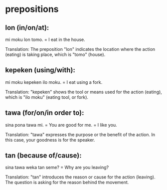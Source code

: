 # prepositions

## lon (in/on/at):

mi moku lon tomo. = I eat in the house.

Translation: The preposition "lon" indicates the location where the action (eating) is taking place, which is "tomo" (house).

## kepeken (using/with):

mi moku kepeken ilo moku. = I eat using a fork.

Translation: "kepeken" shows the tool or means used for the action (eating), which is "ilo moku" (eating tool, or fork).

## tawa (for/on/in order to):

sina pona tawa mi. = You are good for me. = I like you.

Translation: "tawa" expresses the purpose or the benefit of the action. In this case, your goodness is for the speaker.

## tan (because of/cause):

sina tawa weka tan seme? = Why are you leaving?

Translation: "tan" introduces the reason or cause for the action (leaving). The question is asking for the reason behind the movement.
